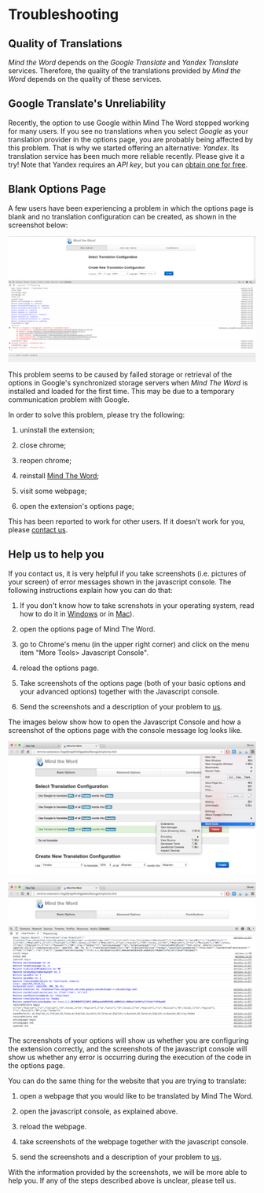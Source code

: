 Troubleshooting
===============

Quality of Translations
-----------------------

*Mind the Word* depends on the *Google Translate* and *Yandex Translate* services. Therefore, the quality of the translations provided by *Mind the Word* depends on the quality of these services. 


Google Translate's Unreliability
--------------------------------

Recently, the option to use Google within Mind The Word stopped working for many users. If you see no translations when you select *Google* as your translation provider in the options page, you are probably being affected by this problem. That is why we started offering an alternative: *Yandex*. Its translation service has been much more reliable recently. Please give it a try! Note that Yandex requires an *API key*, but you can [obtain one for free](https://tech.yandex.com/keys/get/?service=trnsl). 


Blank Options Page
------------------

A few users have been experiencing a problem in which the options page is blank and no translation configuration can be created, as shown in the screenshot below:

![BlankOptions](BlankOptions.png)


This problem seems to be caused by failed storage or retrieval of the options in Google's synchronized storage servers when *Mind The Word* is installed and loaded for the first time. This may be due to a temporary communication problem with Google.

In order to solve this problem, please try the following:

1. uninstall the extension;

2. close chrome;

3. reopen chrome;

4. reinstall [Mind The Word](http://chrome.google.com/webstore/detail/mindtheword/fabjlaokbhaoehejcoblhahcekmogbom);

5. visit some webpage;

6. open the extension's options page;

This has been reported to work for other users. If it doesn't work for you, please [contact us](mailto:MindTheWord@gmail.com).



Help us to help you
-------------------

If you contact us, it is very helpful if you take screenshots (i.e. pictures of your screen) of error messages shown in the javascript console. The following instructions explain how you can do that:


1. If you don't know how to take screnshots in your operating system, read how to do it in [Windows](http://www.wikihow.com/Take-a-Screenshot-in-Microsoft-Windows) or in [Mac](http://www.wikihow.com/Take-a-Screenshot-in-Mac-OS-X)).

2. open the options page of Mind The Word.

3. go to Chrome's menu (in the upper right corner) and click on the menu item "More Tools> Javascript Console".

4. reload the options page.

5. Take screenshots of the options page (both of your basic options and your advanced options) together with the Javascript console.

6. Send the screenshots and a description of your problem to [us](mailto:MindTheWord@gmail.com).


The images below show how to open the Javascript Console and how a screenshot of the options page with the console message log looks like.

![JSConsole](JSConsole.png)

![OptionsConsole](OptionsConsole.png)



The screenshots of your options will show us whether you are configuring the extension correctly, and the screenshots of the javascript console will show us whether any error is occurring during the execution of the code in the options page.


You can do the same thing for the website that you are trying to translate:

1. open a webpage that you would like to be translated by Mind The Word.

2. open the javascript console, as explained above.

3. reload the webpage.

4. take screenshots of the webpage together with the javascript console.

5. send the screenshots and a description of your problem to [us](mailto:MindTheWord@gmail.com).

With the information provided by the screenshots, we will be more able to help you.
If any of the steps described above is unclear, please tell us.